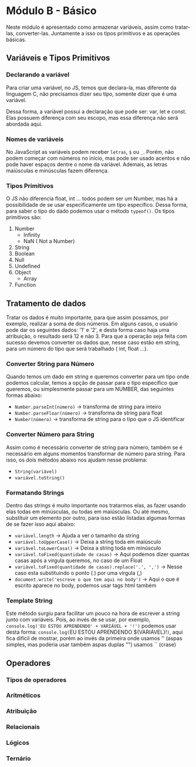 # Módulo B - Básico

Neste módulo é apresentado como armazenar variáveis, assim como tratar-las, converter-las. Juntamente a isso os tipos primitivos e as  operações básicas.

## Variáveis e Tipos Primitivos

### Declarando a variável

Para criar uma variável, no JS, temos que declara-la, mas diferente da linguagem C, não precisamos dizer seu tipo, somente dizer que é uma variável.

Dessa forma, a variável possui a declaração que pode ser: var, let e const. Elas possuem diferença com seu escopo, mas essa diferença não será abordada aqui.

### Nomes de variáveis

No JavaScript as variáveis podem receber `letras`, `$` ou `_`. Porém, não podem começar com números no início, mas pode ser usado acentos e não pode haver espaços dentre o nome da variável. Ademais, as letras maiúsculas e minúsculas fazem diferença.

### Tipos Primitivos

O JS não diferencia float, int ... todos podem ser um Number, mas há a possibilidade de se usar especificamente um tipo específico. Dessa forma, para saber o tipo do dado podemos usar o método `typeof()`. Os tipos primitivos são:
    
1. Number
    - Infinity
    - NaN ( Not a Number)
2. String
3. Boolean
4. Null
5. Undefined
6. Object
    - Array
7. Function

## Tratamento de dados

Tratar os dados é muito importante, para que assim possamos, por exemplo, realizar a soma de dois números. Em alguns casos, o usuário pode dar os seguintes dados: '1' e '2', e desta forma caso haja uma atribuição, o resultado será 12 e não 3. Para que a operação seja feita com sucesso devemos converter os dados que, nesse caso estão em string, para um número do tipo que será trabalhado ( int, float ...).

### Converter String para Número

Quando temos um dado em string e queremos converter para um tipo onde podemos calcular, temos a opção de passar para o tipo específico que queremos, ou simplesmente passar para um NUMBER, das seguintes formas abaixo:

- `Number.parseInt(número)` → transforma de string para inteiro
- `Number.parseFloar(número)` → transforma de string para float
- `Number(número)` → transforma de string para o tipo que o JS identificar

### Converter Número para String

Assim como é necessário converter de string para número, também se é necessário em alguns momentos transformar de número para string. Para isso, os dois métodos abaixo nos ajudam nesse problema:

- `String(variável)`
- `variável.toString()`

### Formatando Strings

Dentro das strings é muito importante nos tratarmos elas, as fazer usando elas todas em minúsculas, ou todas em maiúsculas. Ou até mesmo, substituir um elemento por outro, para isso estão listadas algumas formas de se fazer isso aqui abaixo:

- `variável.length` → Ajuda a ver o tamanho da string
- `variável.toUpperCase()` → Deixa a string toda em maiúsculo
- `variável.toLowerCasa()` → Deixa a string toda em  minúsculo
- `variável.toFixed(quantidade de casas)` → Aqui podemos dizer quantas casas após a virgula queremos, no caso de um Float
- `variável.toFixed(quantidade de casas).replace('.', ',')` → Nesse caso esta substituindo o ponto (.) por uma vírgula (,)
- `document.write('escreve o que tem aqui no body')` → Aqui o que é escrito aparece no body, podemos usar tags html também

### Template String

Este método surgiu para facilitar um pouco na hora de escrever a string junto com variáveis. Pois, ao invés de se usar, por exemplo, `console.log('EU ESTOU APRENDENDO' + VARIÁVEL + '!')` podemos usar desta forma: `console.log(`EU ESTOU APRENDENDO ${VARIÁVEL}!`)`, aqui fica difícil de mostrar, porém ao invés da primeira onde usamos '' (aspas simples, mas poderia usar também aspas duplas "") usamos `` (crase)

## Operadores

### Tipos de operadores

### Aritméticos
### Atribuição
### Relacionais
### Lógicos
### Ternário